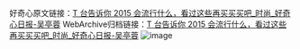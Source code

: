 好奇心原文链接：[T 台告诉你 2015 会流行什么，看过这些再买买买吧_时尚_好奇心日报-吴亭蓉](https://www.qdaily.com/articles/4524.html)
WebArchive归档链接：[T 台告诉你 2015 会流行什么，看过这些再买买买吧_时尚_好奇心日报-吴亭蓉](http://web.archive.org/web/20190623161316/https://www.qdaily.com/articles/4524.html)
![image](http://ww3.sinaimg.cn/large/007d5XDply1g3wg0e84ttj30u0b3cb29)